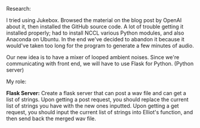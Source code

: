 Research:

I tried using Jukebox. Browsed the material on the blog post by OpenAI about it, then installed the GitHub source code. A lot of trouble getting it installed properly; had to install NCCL various Python modules, and also Anaconda on Ubuntu. In the end we've decided to abandon it because it would've taken too long for the program to generate a few minutes of audio.

Our new idea is to have a mixer of looped ambient noises. Since we're communicating with front end, we will have to use Flask for Python. (Python server)

My role: 

**Flask Server:** Create a flask server that can post a wav file and can get a list of strings. 
Upon getting a post request, you should replace the current list of strings you have with the new ones inputted.
Upon getting a get request, you should input the current list of strings into Elliot's function, and then send back the merged wav file. 
